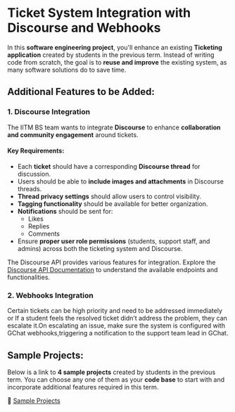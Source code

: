 # Ticket System Integration with Discourse and Webhooks

In this **software engineering project**, you'll enhance an existing **Ticketing application** created by students in the previous term. Instead of writing code from scratch, the goal is to **reuse and improve** the existing system, as many software solutions do to save time.

## Additional Features to be Added:

### 1. **Discourse Integration**
The IITM BS team wants to integrate **Discourse** to enhance **collaboration and community engagement** around tickets.

#### **Key Requirements:**
- Each **ticket** should have a corresponding **Discourse thread** for discussion.
- Users should be able to **include images and attachments** in Discourse threads.
- **Thread privacy settings** should allow users to control visibility.
- **Tagging functionality** should be available for better organization.
- **Notifications** should be sent for:
  - Likes
  - Replies
  - Comments
- Ensure **proper user role permissions** (students, support staff, and admins) across both the ticketing system and Discourse.

The Discourse API provides various features for integration. Explore the [Discourse API Documentation](https://docs.discourse.org/) to understand the available endpoints and functionalities.

### 2. **Webhooks Integration**
Certain tickets can be high priority and need to be addressed immediately or If a student feels the resolved ticket didn’t address the problem, they can escalate it.On escalating an issue, make sure the system is configured with GChat webhooks,triggering a notification to the support team lead in GChat.



## Sample Projects:
Below is a link to **4 sample projects** created by students in the previous term. You can choose any one of them as your **code base** to start with and incorporate additional features required in this term.

🔗 [Sample Projects](https://drive.google.com/drive/folders/10B7-rmdvu1peTyKTber9Ys5wc_KXA6pO?usp=sharing)